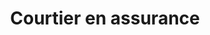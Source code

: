 ---
title: "Courtier en assurance"
url: /herouville-saint-clair/courtier-en-assurance/
shop: shop
---